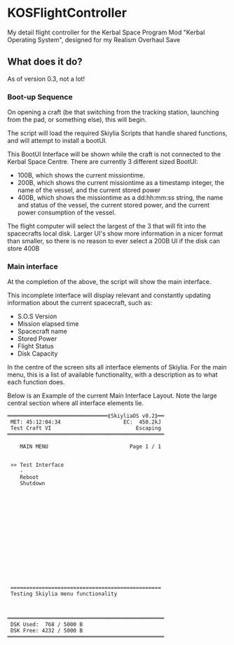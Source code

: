 # KOSFlightController
My detail flight controller for the Kerbal Space Program Mod "Kerbal Operating System", designed for my Realism Overhaul Save

## What does it do?
As of version 0.3, not a lot!

### Boot-up Sequence
On opening a craft (be that switching from the tracking station, launching from the pad, or something else), this will begin.

The script will load the required Skiylia Scripts that handle shared functions, and will attempt to install a bootUI.

This BootUI Interface will be shown while the craft is not connected to the Kerbal Space Centre. There are currently 3 different sized BootUI:
- 100B, which shows the current missiontime.
- 200B, which shows the current missiontime as a timestamp integer, the name of the vessel, and the current stored power
- 400B, which shows the missiontime as a dd:hh:mm:ss string, the name and status of the vessel, the current stored power, and the current power consumption of the vessel.

The flight computer will select the largest of the 3 that will fit into the spacecrafts local disk. Larger UI's show more information in a nicer format than smaller, so there is no reason to ever select a 200B UI if the disk can store 400B

### Main interface
At the completion of the above, the script will show the main interface.

This incomplete interface will display relevant and constantly updating information about the current spacecraft, such as:
- S.O.S Version
- Mission elapsed time
- Spacecraft name
- Stored Power
- Flight Status
- Disk Capacity

In the centre of the screen sits all interface elements of Skiylia. For the main menu, this is a list of available functionality, with a description as to what each function does.

Below is an Example of the current Main Interface Layout. Note the large central section where all interface elements lie.
```
════════════════════════════════⟪SkiyliaOS v0.2⟫══
 MET: 45:12:04:34                    EC:  450.2kJ
 Test Craft VI                           Escaping
══════════════════════════════════════════════════

    MAIN MENU                          Page 1 / 1


 >> Test Interface
    -
    Reboot
    Shutdown
















 ================================================
 Testing Skiylia menu functionality



══════════════════════════════════════════════════
 DSK Used:  768 / 5000 B
 DSK Free: 4232 / 5000 B
══════════════════════════════════════════════════
```

